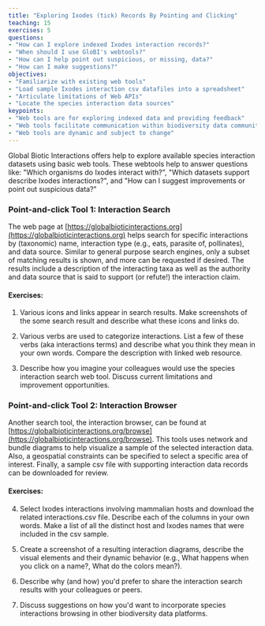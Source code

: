 ```yaml
---
title: "Exploring Ixodes (tick) Records By Pointing and Clicking"
teaching: 15
exercises: 5
questions:
- "How can I explore indexed Ixodes interaction records?"
- "When should I use GloBI's webtools?"
- "How can I help point out suspicious, or missing, data?"
- "How can I make suggestions?"
objectives:
- "Familiarize with existing web tools"
- "Load sample Ixodes interaction csv datafiles into a spreadsheet"
- "Articulate limitations of Web APIs"
- "Locate the species interaction data sources"
keypoints:
- "Web tools are for exploring indexed data and providing feedback"
- "Web tools facilitate communication within biodiversity data community"
- "Web tools are dynamic and subject to change"
---
```


Global Biotic Interactions offers help to explore available species interaction datasets using basic web tools. These webtools help to answer questions like: "Which organisms do Ixodes interact with?", "Which datasets support describe Ixodes interactions?", and "How can I suggest improvements or point out suspicious data?"

### Point-and-click Tool 1: Interaction Search 

The web page at [https://globalbioticinteractions.org](https://globalbioticinteractions.org) helps search for specific interactions by (taxonomic) name, interaction type (e.g., eats, parasite of, pollinates), and data source. Similar to general purpose search engines, only a subset of matching results is shown, and more can be requested if desired. The results include a description of the interacting taxa as well as the authority and data source that is said to support (or refute!) the interaction claim. 

#### Exercises:

1. Various icons and links appear in search results. Make screenshots of the some search result and describe what these icons and links do. 

2. Various verbs are used to categorize interactions. List a few of these verbs (aka interactions terms) and describe what you think they mean in your own words. Compare the description with linked web resource. 

3. Describe how you imagine your colleagues would use the species interaction search web tool. Discuss current limitations and improvement opportunities.
 
### Point-and-click Tool 2: Interaction Browser

Another search tool, the interaction browser, can be found at [https://globalbioticinteractions.org/browse](https://globalbioticinteractions.org/browse). This tools uses network and bundle diagrams to help visualize a sample of the selected interaction data. Also, a geospatial constraints can be specified to select a specific area of interest. Finally, a sample csv file with supporting interaction data records can be downloaded for review. 

#### Exercises:

4. Select Ixodes interactions involving mammalian hosts and download the related interactions.csv file. Describe each of the columns in your own words. Make a list of all the distinct host and Ixodes names that were included in the csv sample. 

5. Create a screenshot of a resulting interaction diagrams, describe the visual elements and their dynamic behavior (e.g., What happens when you click on a name?, What do the colors mean?).

6. Describe why (and how) you'd prefer to share the interaction search results with your colleagues or peers.

7. Discuss suggestions on how you'd want to incorporate species interactions browsing in other biodiversity data platforms.
